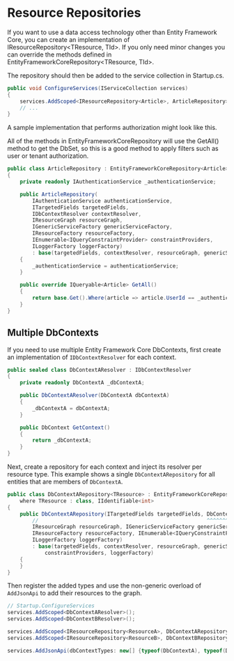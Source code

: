 # Resource Repositories

If you want to use a data access technology other than Entity Framework Core, you can create an implementation of IResourceRepository<TResource, TId>.
If you only need minor changes you can override the methods defined in EntityFrameworkCoreRepository<TResource, TId>.

The repository should then be added to the service collection in Startup.cs.

```c#
public void ConfigureServices(IServiceCollection services)
{
    services.AddScoped<IResourceRepository<Article>, ArticleRepository>();
    // ...
}
```

A sample implementation that performs authorization might look like this.

All of the methods in EntityFrameworkCoreRepository will use the GetAll() method to get the DbSet<TResource>, so this is a good method to apply filters such as user or tenant authorization.

```c#
public class ArticleRepository : EntityFrameworkCoreRepository<Article>
{
    private readonly IAuthenticationService _authenticationService;

    public ArticleRepository(
        IAuthenticationService authenticationService,
        ITargetedFields targetedFields,
        IDbContextResolver contextResolver,
        IResourceGraph resourceGraph,
        IGenericServiceFactory genericServiceFactory,
        IResourceFactory resourceFactory,
        IEnumerable<IQueryConstraintProvider> constraintProviders,
        ILoggerFactory loggerFactory)
        : base(targetedFields, contextResolver, resourceGraph, genericServiceFactory, resourceFactory, constraintProviders, loggerFactory) 
    {
        _authenticationService = authenticationService;
    }

    public override IQueryable<Article> GetAll()
    {
        return base.Get().Where(article => article.UserId == _authenticationService.UserId);
    }
}
```

## Multiple DbContexts

If you need to use multiple Entity Framework Core DbContexts, first create an implementation of `IDbContextResolver` for each context.

```c#
public sealed class DbContextAResolver : IDbContextResolver
{
    private readonly DbContextA _dbContextA;

    public DbContextAResolver(DbContextA dbContextA)
    {
        _dbContextA = dbContextA;
    }

    public DbContext GetContext()
    {
        return _dbContextA;
    }
}
```

Next, create a repository for each context and inject its resolver per resource type. This example shows a single `DbContextARepository` for all entities that are members of `DbContextA`.

```c#
public class DbContextARepository<TResource> : EntityFrameworkCoreRepository<TResource>
    where TResource : class, IIdentifiable<int>
{
    public DbContextARepository(ITargetedFields targetedFields, DbContextAResolver contextResolver,
        //                                                      ^^^^^^^^^^^^^^^^^^
        IResourceGraph resourceGraph, IGenericServiceFactory genericServiceFactory,
        IResourceFactory resourceFactory, IEnumerable<IQueryConstraintProvider> constraintProviders,
        ILoggerFactory loggerFactory)
        : base(targetedFields, contextResolver, resourceGraph, genericServiceFactory, resourceFactory,
            constraintProviders, loggerFactory)
    {
    }
}

```

Then register the added types and use the non-generic overload of `AddJsonApi` to add their resources to the graph.

```c#
// Startup.ConfigureServices
services.AddScoped<DbContextAResolver>();
services.AddScoped<DbContextBResolver>();

services.AddScoped<IResourceRepository<ResourceA>, DbContextARepository<ResourceA>>();
services.AddScoped<IResourceRepository<ResourceB>, DbContextBRepository<ResourceB>>();

services.AddJsonApi(dbContextTypes: new[] {typeof(DbContextA), typeof(DbContextB)});
```
